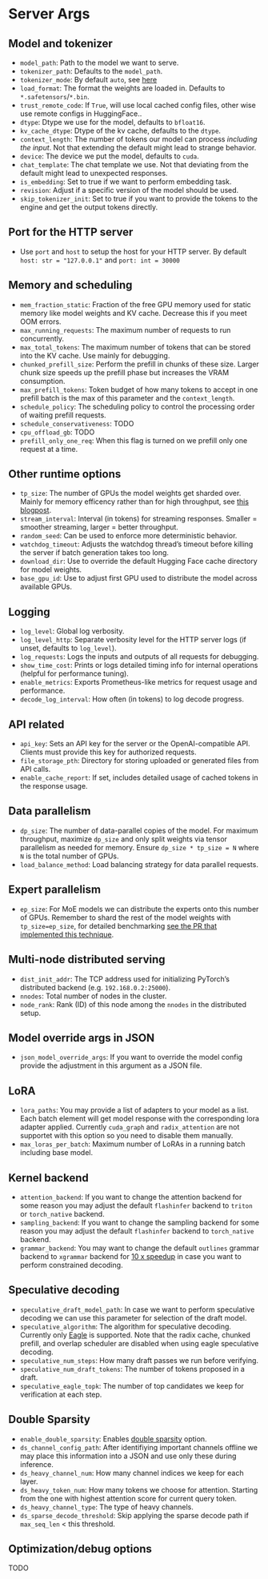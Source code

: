 # Server Args

## Model and tokenizer

* `model_path`: Path to the model we want to serve.
* `tokenizer_path`: Defaults to the `model_path`.
* `tokenizer_mode`: By default `auto`, see [here](https://huggingface.co/docs/transformers/en/main_classes/tokenizer)
* `load_format`: The format the weights are loaded in. Defaults to `*.safetensors`/`*.bin`.
* `trust_remote_code`:  If `True`, will use local cached config files, other wise use remote configs in HuggingFace..
* `dtype`: Dtype we use for the model, defaults to `bfloat16`. 
* `kv_cache_dtype`: Dtype of the kv cache, defaults to the `dtype`.
* `context_length`: The number of tokens our model can process *including the input*. Not that extending the default might lead to strange behavior.
* `device`: The device we put the model, defaults to `cuda`.
* `chat_template`: The chat template we use. Not that deviating from the default might lead to unexpected responses. 
* `is_embedding`: Set to true if we want to perform embedding task.
* `revision`: Adjust if a specific version of the model should be used.
* `skip_tokenizer_init`: Set to true if you want to provide the tokens to the engine and get the output tokens directly. 


## Port for the HTTP server

* Use `port` and `host` to setup the host for your HTTP server. By default `host: str = "127.0.0.1"` and `port: int = 30000`

## Memory and scheduling

* `mem_fraction_static`: Fraction of the free GPU memory used for static memory like model weights and KV cache. Decrease this if you meet OOM errors.
* `max_running_requests`: The maximum number of requests to run concurrently.
* `max_total_tokens`: The maximum number of tokens that can be stored into the KV cache. Use mainly for debugging.
* `chunked_prefill_size`: Perform the prefill in chunks of these size. Larger chunk size speeds up the prefill phase but increases the VRAM consumption.
* `max_prefill_tokens`: Token budget of how many tokens to accept in one prefill batch is the max of this parameter and the `context_length`.
* `schedule_policy`: The scheduling policy to control the processing order of waiting prefill requests.
* `schedule_conservativeness`: TODO
* `cpu_offload_gb`: TODO
* `prefill_only_one_req`: When this flag is turned on we prefill only one request at a time.

## Other runtime options

* `tp_size`: The number of GPUs the model weights get sharded over. Mainly for memory efficency rather than for high throughput, see [this blogpost](https://pytorch.org/tutorials/intermediate/TP_tutorial.html#how-tensor-parallel-works).
* `stream_interval`: Interval (in tokens) for streaming responses. Smaller = smoother streaming, larger = better throughput.
* `random_seed`: Can be used to enforce more deterministic behavior. 
* `watchdog_timeout`: Adjusts the watchdog thread’s timeout before killing the server if batch generation takes too long.
* `download_dir`: Use to override the default Hugging Face cache directory for model weights.
* `base_gpu_id`: Use to adjust first GPU used to distribute the model across available GPUs.


## Logging

* `log_level`: Global log verbosity.
* `log_level_http`: Separate verbosity level for the HTTP server logs (if unset, defaults to `log_level`).
* `log_requests`: Logs the inputs and outputs of all requests for debugging.
* `show_time_cost`: Prints or logs detailed timing info for internal operations (helpful for performance tuning).
* `enable_metrics`: Exports Prometheus-like metrics for request usage and performance.
* `decode_log_interval`: How often (in tokens) to log decode progress.

## API related

* `api_key`: Sets an API key for the server or the OpenAI-compatible API. Clients must provide this key for authorized requests.
* `file_storage_pth`: Directory for storing uploaded or generated files from API calls.
* `enable_cache_report`: If set, includes detailed usage of cached tokens in the response usage.

## Data parallelism 

* `dp_size`: The number of data-parallel copies of the model. For maximum throughput, maximize `dp_size` and only split weights via tensor parallelism as needed for memory. Ensure `dp_size * tp_size = N` where `N` is the total number of GPUs.
* `load_balance_method`: Load balancing strategy for data parallel requests.

## Expert parallelism

* `ep_size`: For MoE models we can distribute the experts onto this number of GPUs. Remember to shard the rest of the model weights with `tp_size=ep_size`, for detailed benchmarking [see the PR that implemented this technique](https://github.com/sgl-project/sglang/pull/2203).

## Multi-node distributed serving

* `dist_init_addr`: The TCP address used for initializing PyTorch’s distributed backend (e.g. `192.168.0.2:25000`).
* `nnodes`: Total number of nodes in the cluster.
* `node_rank`: Rank (ID) of this node among the `nnodes` in the distributed setup.


## Model override args in JSON

* `json_model_override_args`: If you want to override the model config provide the adjustment in this argument as a JSON file.

## LoRA

* `lora_paths`: You may provide a list of adapters to your model as a list. Each batch element will get model response with the corresponding lora adapter applied. Currently `cuda_graph` and `radix_attention` are not supportet with this option so you need to disable them manually.
* `max_loras_per_batch`: Maximum number of LoRAs in a running batch including base model.

## Kernel backend

* `attention_backend`: If you want to change the attention backend for some reason you may adjust the default `flashinfer` backend to `triton` or `torch_native` backend. 
* `sampling_backend`: If you want to change the sampling backend for some reason you may adjust the default `flashinfer` backend to `torch_native` backend.
* `grammar_backend`: You may want to change the default `outlines` grammar backend to `xgrammar` backend for [10 x speedup](https://lmsys.org/blog/2024-12-04-sglang-v0-4/#fast-structured-outputs-with-xgrammar) in case you want to perform constrained decoding.

## Speculative decoding

* `speculative_draft_model_path`: In case we want to perform speculative decoding we can use this parameter for selection of the draft model.
* `speculative_algorithm`: The algorithm for speculative decoding. Currently only [Eagle](https://arxiv.org/html/2406.16858v1) is supported. Note that the radix cache, chunked prefill, and overlap scheduler are disabled when using eagle speculative decoding.
* `speculative_num_steps`: How many draft passes we run before verifying.
* `speculative_num_draft_tokens`: The number of tokens proposed in a draft.
* `speculative_eagle_topk`: The number of top candidates we keep for verification at each step.


## Double Sparsity

* `enable_double_sparsity`: Enables [double sparsity](https://arxiv.org/html/2408.07092v2) option.
* `ds_channel_config_path`: After identifiying important channels offline we may place this information into a JSON and use only these during inference.
* `ds_heavy_channel_num`: How many channel indices we keep for each layer. 
* `ds_heavy_token_num`: How many tokens we choose for attention. Starting from the one with highest attention score for current query token.
* `ds_heavy_channel_type`: The type of heavy channels.
* `ds_sparse_decode_threshold`: Skip applying the sparse decode path if `max_seq_len` < this threshold.

## Optimization/debug options

TODO